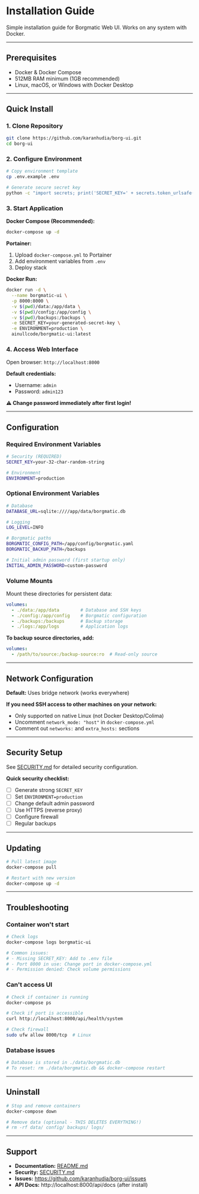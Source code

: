 # Installation Guide

Simple installation guide for Borgmatic Web UI. Works on any system with Docker.

---

## Prerequisites

- Docker & Docker Compose
- 512MB RAM minimum (1GB recommended)
- Linux, macOS, or Windows with Docker Desktop

---

## Quick Install

### 1. Clone Repository

```bash
git clone https://github.com/karanhudia/borg-ui.git
cd borg-ui
```

### 2. Configure Environment

```bash
# Copy environment template
cp .env.example .env

# Generate secure secret key
python -c "import secrets; print('SECRET_KEY=' + secrets.token_urlsafe(32))" >> .env
```

### 3. Start Application

**Docker Compose (Recommended):**
```bash
docker-compose up -d
```

**Portainer:**
1. Upload `docker-compose.yml` to Portainer
2. Add environment variables from `.env`
3. Deploy stack

**Docker Run:**
```bash
docker run -d \
  --name borgmatic-ui \
  -p 8000:8000 \
  -v $(pwd)/data:/app/data \
  -v $(pwd)/config:/app/config \
  -v $(pwd)/backups:/backups \
  -e SECRET_KEY=your-generated-secret-key \
  -e ENVIRONMENT=production \
  ainullcode/borgmatic-ui:latest
```

### 4. Access Web Interface

Open browser: `http://localhost:8000`

**Default credentials:**
- Username: `admin`
- Password: `admin123`

**⚠️ Change password immediately after first login!**

---

## Configuration

### Required Environment Variables

```bash
# Security (REQUIRED)
SECRET_KEY=your-32-char-random-string

# Environment
ENVIRONMENT=production
```

### Optional Environment Variables

```bash
# Database
DATABASE_URL=sqlite:////app/data/borgmatic.db

# Logging
LOG_LEVEL=INFO

# Borgmatic paths
BORGMATIC_CONFIG_PATH=/app/config/borgmatic.yaml
BORGMATIC_BACKUP_PATH=/backups

# Initial admin password (first startup only)
INITIAL_ADMIN_PASSWORD=custom-password
```

### Volume Mounts

Mount these directories for persistent data:

```yaml
volumes:
  - ./data:/app/data        # Database and SSH keys
  - ./config:/app/config    # Borgmatic configuration
  - ./backups:/backups      # Backup storage
  - ./logs:/app/logs        # Application logs
```

**To backup source directories, add:**
```yaml
volumes:
  - /path/to/source:/backup-source:ro  # Read-only source
```

---

## Network Configuration

**Default:** Uses bridge network (works everywhere)

**If you need SSH access to other machines on your network:**
- Only supported on native Linux (not Docker Desktop/Colima)
- Uncomment `network_mode: "host"` in `docker-compose.yml`
- Comment out `networks:` and `extra_hosts:` sections

---

## Security Setup

See [SECURITY.md](SECURITY.md) for detailed security configuration.

**Quick security checklist:**
- [ ] Generate strong `SECRET_KEY`
- [ ] Set `ENVIRONMENT=production`
- [ ] Change default admin password
- [ ] Use HTTPS (reverse proxy)
- [ ] Configure firewall
- [ ] Regular backups

---

## Updating

```bash
# Pull latest image
docker-compose pull

# Restart with new version
docker-compose up -d
```

---

## Troubleshooting

### Container won't start

```bash
# Check logs
docker-compose logs borgmatic-ui

# Common issues:
# - Missing SECRET_KEY: Add to .env file
# - Port 8000 in use: Change port in docker-compose.yml
# - Permission denied: Check volume permissions
```

### Can't access UI

```bash
# Check if container is running
docker-compose ps

# Check if port is accessible
curl http://localhost:8000/api/health/system

# Check firewall
sudo ufw allow 8000/tcp  # Linux
```

### Database issues

```bash
# Database is stored in ./data/borgmatic.db
# To reset: rm ./data/borgmatic.db && docker-compose restart
```

---

## Uninstall

```bash
# Stop and remove containers
docker-compose down

# Remove data (optional - THIS DELETES EVERYTHING!)
# rm -rf data/ config/ backups/ logs/
```

---

## Support

- **Documentation:** [README.md](README.md)
- **Security:** [SECURITY.md](SECURITY.md)
- **Issues:** https://github.com/karanhudia/borg-ui/issues
- **API Docs:** http://localhost:8000/api/docs (after install)
